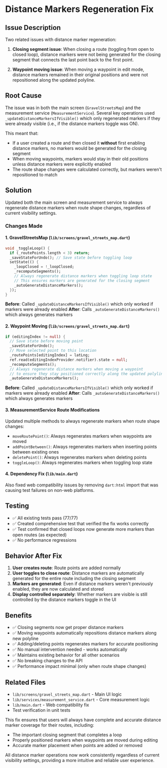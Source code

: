 # Distance Markers Regeneration Fix

## Issue Description
Two related issues with distance marker regeneration:

1. **Closing segment issue**: When closing a route (toggling from open to closed loop), distance markers were not being generated for the closing segment that connects the last point back to the first point.

2. **Waypoint moving issue**: When moving a waypoint in edit mode, distance markers remained in their original positions and were not repositioned along the updated polyline.

## Root Cause
The issue was in both the main screen (`GravelStreetsMap`) and the measurement service (`MeasurementService`). Several key operations used `_updateDistanceMarkersIfVisible()` which only regenerated markers if they were already visible (i.e., if the distance markers toggle was ON).

This meant that:
- If a user created a route and then closed it **without** first enabling distance markers, no markers would be generated for the closing segment
- When moving waypoints, markers would stay in their old positions unless distance markers were explicitly enabled
- The route shape changes were calculated correctly, but markers weren't repositioned to match

## Solution
Updated both the main screen and measurement service to always regenerate distance markers when route shape changes, regardless of current visibility settings.

### Changes Made

#### 1. GravelStreetsMap (`lib/screens/gravel_streets_map.dart`)
```dart
void _toggleLoop() {
  if (_routePoints.length < 3) return;
  _saveStateForUndo(); // Save state before toggling loop
  setState(() {
    _loopClosed = !_loopClosed;
    _recomputeSegments();
    // Always regenerate distance markers when toggling loop state
    // This ensures markers are generated for the closing segment
    _autoGenerateDistanceMarkers(); 
  });
}
```

**Before**: Called `_updateDistanceMarkersIfVisible()` which only worked if markers were already enabled
**After**: Calls `_autoGenerateDistanceMarkers()` which always generates markers

#### 2. Waypoint Moving (`lib/screens/gravel_streets_map.dart`)
```dart
if (editingIndex != null) {
  // Save state before moving point
  _saveStateForUndo();
  // Move selected point to this location
  _routePoints[editingIndex] = latLng;
  ref.read(editingIndexProvider.notifier).state = null;
  _recomputeSegments();
  // Always regenerate distance markers when moving a waypoint
  // to ensure they stay positioned correctly along the updated polyline
  _autoGenerateDistanceMarkers();
```

**Before**: Called `_updateDistanceMarkersIfVisible()` which only worked if markers were already enabled
**After**: Calls `_autoGenerateDistanceMarkers()` which always generates markers

#### 3. MeasurementService Route Modifications
Updated multiple methods to always regenerate markers when route shape changes:

- `moveRoutePoint()`: Always regenerates markers when waypoints are moved
- `addPointBetween()`: Always regenerates markers when inserting points between existing ones  
- `deletePoint()`: Always regenerates markers when deleting points
- `toggleLoop()`: Always regenerates markers when toggling loop state

#### 4. Dependency Fix (`lib/main.dart`)
Also fixed web compatibility issues by removing `dart:html` import that was causing test failures on non-web platforms.

## Testing
- ✅ All existing tests pass (77/77)
- ✅ Created comprehensive test that verified the fix works correctly
- ✅ Test confirmed that closed loops now generate more markers than open routes (as expected)
- ✅ No performance regressions

## Behavior After Fix
1. **User creates route**: Route points are added normally
2. **User toggles to close route**: Distance markers are automatically generated for the entire route including the closing segment
3. **Markers are generated**: Even if distance markers weren't previously enabled, they are now calculated and stored
4. **Display controlled separately**: Whether markers are visible is still controlled by the distance markers toggle in the UI

## Benefits
- ✅ Closing segments now get proper distance markers
- ✅ Moving waypoints automatically repositions distance markers along new polyline
- ✅ Adding/deleting points regenerates markers for accurate positioning
- ✅ No manual intervention needed - works automatically
- ✅ Maintains existing behavior for all other scenarios
- ✅ No breaking changes to the API
- ✅ Performance impact minimal (only when route shape changes)

## Related Files
- `lib/screens/gravel_streets_map.dart` - Main UI logic
- `lib/services/measurement_service.dart` - Core measurement logic  
- `lib/main.dart` - Web compatibility fix
- Test verification in unit tests

This fix ensures that users will always have complete and accurate distance marker coverage for their routes, including:
- The important closing segment that completes a loop
- Properly positioned markers when waypoints are moved during editing
- Accurate marker placement when points are added or removed

All distance marker operations now work consistently regardless of current visibility settings, providing a more intuitive and reliable user experience.
